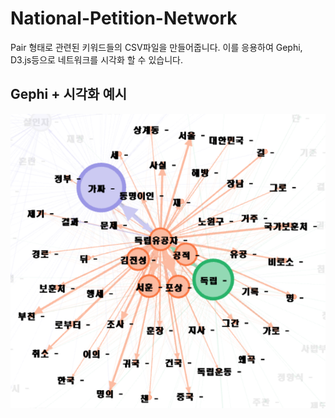 # National-Petition-Network

Pair 형태로 관련된 키워드들의 CSV파일을 만들어줍니다. 이를 응용하여 Gephi, D3.js등으로 네트워크를 시각화 할 수 있습니다.

## Gephi + 시각화 예시

![](image.png)
